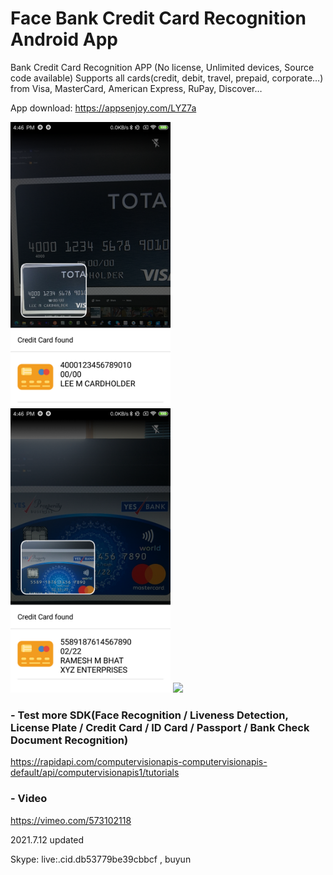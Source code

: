 # Face Bank Credit Card Recognition Android App
Bank Credit Card Recognition APP (No license, Unlimited devices, Source code available)
Supports all cards(credit, debit, travel, prepaid, corporate…) from Visa, MasterCard, American Express, RuPay, Discover…

App download: https://appsenjoy.com/LYZ7a

<img src="screeenshot/screen1.png" width="256"/> <img src="screeenshot/screen2.png" width="256"/>
<img src="screeenshot/creditcard_demo.gif" width="256"/>

### - Test more SDK(Face Recognition / Liveness Detection, License Plate / Credit Card / ID Card / Passport / Bank Check Document Recognition)
https://rapidapi.com/computervisionapis-computervisionapis-default/api/computervisionapis1/tutorials

### - Video
https://vimeo.com/573102118

2021.7.12 updated

Skype: live:.cid.db53779be39cbbcf   , buyun
